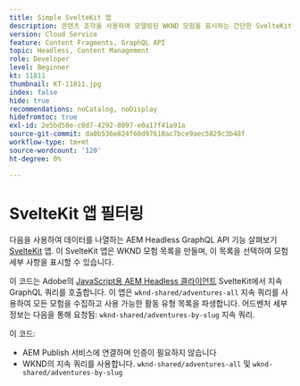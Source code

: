 ```yaml
---
title: Simple SvelteKit 앱
description: 콘텐츠 조각을 사용하여 모델링된 WKND 모험을 표시하는 간단한 SvelteKit 앱입니다.
version: Cloud Service
feature: Content Fragments, GraphQL API
topic: Headless, Content Management
role: Developer
level: Beginner
kt: 11811
thumbnail: KT-11811.jpg
index: false
hide: true
recommendations: noCatalog, noDisplay
hidefromtoc: true
exl-id: 2e5bd50e-c0d7-4292-8097-e0a17f41a91a
source-git-commit: da0b536e824f68d97618ac7bce9aec5829c3b48f
workflow-type: tm+mt
source-wordcount: '120'
ht-degree: 0%

---
```


# SvelteKit 앱 필터링

다음을 사용하여 데이터를 나열하는 AEM Headless GraphQL API 기능 살펴보기 [SvelteKit](https://kit.svelte.dev/) 앱. 이 SvelteKit 앱은 WKND 모험 목록을 만들며, 이 목록을 선택하여 모험 세부 사항을 표시할 수 있습니다.

이 코드는 Adobe의 [JavaScript용 AEM Headless 클라이언트](https://github.com/adobe/aem-headless-client-js/blob/main/api-reference.md) SvelteKit에서 지속 GraphQL 쿼리를 호출합니다. 이 앱은 `wknd-shared/adventures-all` 지속 쿼리를 사용하여 모든 모험을 수집하고 사용 가능한 활동 유형 목록을 파생합니다. 어드벤처 세부 정보는 다음을 통해 요청됨: `wknd-shared/adventures-by-slug` 지속 쿼리.

이 코드:

+ AEM Publish 서비스에 연결하며 인증이 필요하지 않습니다
+ WKND의 지속 쿼리를 사용합니다. `wknd-shared/adventures-all` 및 `wknd-shared/adventures-by-slug`
